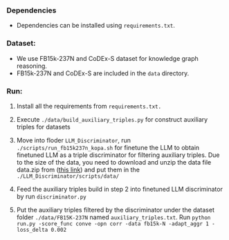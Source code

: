 ### Dependencies
- Dependencies can be installed using `requirements.txt`.

### Dataset:

- We use FB15k-237N and CoDEx-S dataset for knowledge graph reasoning. 
- FB15k-237N and CoDEx-S are included in the `data` directory. 

### Run:

1. Install all the requirements from `requirements.txt.`

2. Execute `./data/build_auxiliary_triples.py` for construct auxiliary triples for datasets

3. Move into floder `LLM_Discriminator`, run `./scripts/run_fb15k237n_kopa.sh` for finetune the LLM to obtain finetuned LLM as a triple discriminator for filtering auxiliary triples. Due to the size of the data, you need to download and unzip the data file data.zip from ([this link](https://drive.google.com/file/d/1J1Ioi23jTMaBkBDYzfIy2MAZYMUIjFWW/view)) and put them in the `./LLM_Discriminator/scripts/data/`

4. Feed the auxiliary triples build in step 2 into finetuned LLM discriminator by run `discriminator.py`

5. Put the auxiliary triples filtered by the discriminator under the dataset folder `./data/FB15K-237N` named `auxiliary_triples.txt`. Run `python run.py -score_func conve -opn corr -data fb15k-N -adapt_aggr 1 -loss_delta 0.002`
